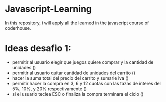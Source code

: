 # Javascript-Learning
In this repository, i will apply all the learned in the javascript course of coderhouse.

# Ideas desafio 1:
- permitir al usuario elegir que juegos quiere comprar y la cantidad de unidades ()
- permitir al usuario quitar cantidad de unidades del carrito ()
- hacer la suma total del precio del carrito y sumarle iva ()
- permitir hacer la compra en 3, 6 y 12 cuotas con las tazas de interes del 5%, 10%, y 20% respectivamente ()
- si el usuario teclea ESC o finaliza la compra terminara el ciclo ()